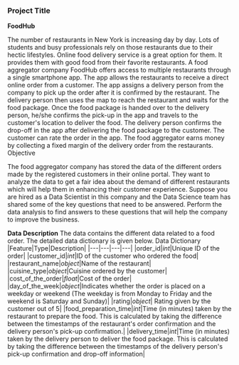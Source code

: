 ### Project Title

**FoodHub**

The number of restaurants in New York is increasing day by day. Lots of students and busy professionals rely on those restaurants due to their hectic lifestyles. Online food delivery service is a great option for them. It provides them with good food from their favorite restaurants. A food aggregator company FoodHub offers access to multiple restaurants through a single smartphone app.
The app allows the restaurants to receive a direct online order from a customer. The app assigns a delivery person from the company to pick up the order after it is confirmed by the restaurant. The delivery person then uses the map to reach the restaurant and waits for the food package. Once the food package is handed over to the delivery person, he/she confirms the pick-up in the app and travels to the customer's location to deliver the food. The delivery person confirms the drop-off in the app after delivering the food package to the customer. The customer can rate the order in the app. The food aggregator earns money by collecting a fixed margin of the delivery order from the restaurants.
Objective

The food aggregator company has stored the data of the different orders made by the registered customers in their online portal. They want to analyze the data to get a fair idea about the demand of different restaurants which will help them in enhancing their customer experience. Suppose you are hired as a Data Scientist in this company and the Data Science team has shared some of the key questions that need to be answered. Perform the data analysis to find answers to these questions that will help the company to improve the business. 

**Data Description**
The data contains the different data related to a food order. The detailed data dictionary is given below.
Data Dictionary
|Feature|Type|Description|
|---|---|---|---|
|order_id|*int*|Unique ID of the order|
|customer_id|*int*|ID of the customer who ordered the food|
|restaurant_name|*object*|Name of the restaurant|
|cuisine_type|*object*|Cuisine ordered by the customer|
|cost_of_the_order|*float*|Cost of the order|
|day_of_the_week|*object*|Indicates whether the order is placed on a weekday or weekend (The weekday is from Monday to Friday and the weekend is Saturday and Sunday)|
|rating|*object*| Rating given by the customer out of 5|
|food_preparation_time|*int*|Time (in minutes) taken by the restaurant to prepare the food. This is calculated by taking the difference between the timestamps of the restaurant's order confirmation and the delivery person's pick-up confirmation.|
|delivery_time|*int*|Time (in minutes) taken by the delivery person to deliver the food package. This is calculated by taking the difference between the timestamps of the delivery person's pick-up confirmation and drop-off information|
